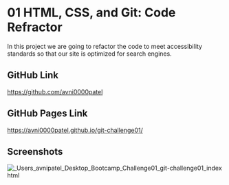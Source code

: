 # 01 HTML, CSS, and Git: Code Refractor
In this project we are going to refactor the code to meet accessibility standards so that our site is optimized for search engines. 
## GitHub Link
https://github.com/avni0000patel
## GitHub Pages Link
https://avni0000patel.github.io/git-challenge01/
## Screenshots
![_Users_avnipatel_Desktop_Bootcamp_Challenge01_git-challenge01_index html](https://user-images.githubusercontent.com/104175474/172230749-8afcbf29-dea1-4460-8405-a19328eb5caa.png)
